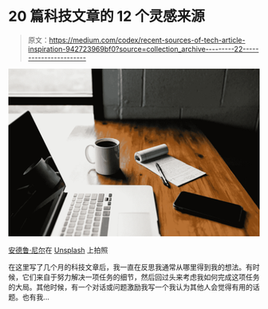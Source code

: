 # 20 篇科技文章的 12 个灵感来源

> 原文：<https://medium.com/codex/recent-sources-of-tech-article-inspiration-942723969bf0?source=collection_archive---------22----------------------->

![](img/76eefadb720ee3fda0876c6e7aa2e128.png)

[安德鲁·尼尔](https://unsplash.com/@andrewtneel?utm_source=unsplash&utm_medium=referral&utm_content=creditCopyText)在 [Unsplash](https://unsplash.com/s/photos/inspiration-technology-writing?utm_source=unsplash&utm_medium=referral&utm_content=creditCopyText) 上拍照

在这里写了几个月的科技文章后，我一直在反思我通常从哪里得到我的想法。有时候，它们来自于努力解决一项任务的细节，然后回过头来考虑我如何完成这项任务的大局。其他时候，有一个对话或问题激励我写一个我认为其他人会觉得有用的话题。也有我…